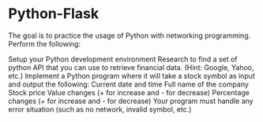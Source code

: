 # Python-Flask


The goal is to practice the usage of Python with networking programming. Perform the following:

Setup your Python development environment
Research to find a set of python API that you can use to retrieve financial data. (Hint: Google, Yahoo, etc.)
Implement a Python program where it will take a stock symbol as input and output the following:
Current date and time
Full name of the company
Stock price
Value changes (+ for increase and - for decrease)
Percentage changes (+ for increase and - for decrease)
Your program must handle any error situation (such as no network, invalid symbol, etc.)
 
